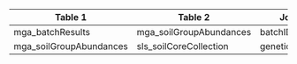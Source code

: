 |Table 1|Table 2|Join by|
|----------------|-----------------------|-----------------------------------------------|
|mga_batchResults|mga_soilGroupAbundances|batchID|
|mga_soilGroupAbundances|sls_soilCoreCollection|geneticSampleID|
